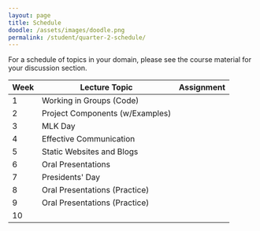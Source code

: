 ```yaml
---
layout: page
title: Schedule
doodle: /assets/images/doodle.png
permalink: /student/quarter-2-schedule/
---
```


For a schedule of topics in your domain, please see the course
material for your discussion section.

|Week|Lecture Topic|Assignment|
|---|---|---|
|1|Working in Groups (Code)||
|2|Project Components (w/Examples)||
|3|MLK Day||
|4|Effective Communication||
|5|Static Websites and Blogs||
|6|Oral Presentations||
|7|Presidents' Day||
|8|Oral Presentations (Practice)||
|9|Oral Presentations (Practice)||
|10|||
